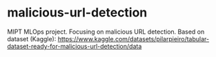# malicious-url-detection
MIPT MLOps project. Focusing on malicious URL detection. Based on dataset (Kaggle): https://www.kaggle.com/datasets/pilarpieiro/tabular-dataset-ready-for-malicious-url-detection/data
